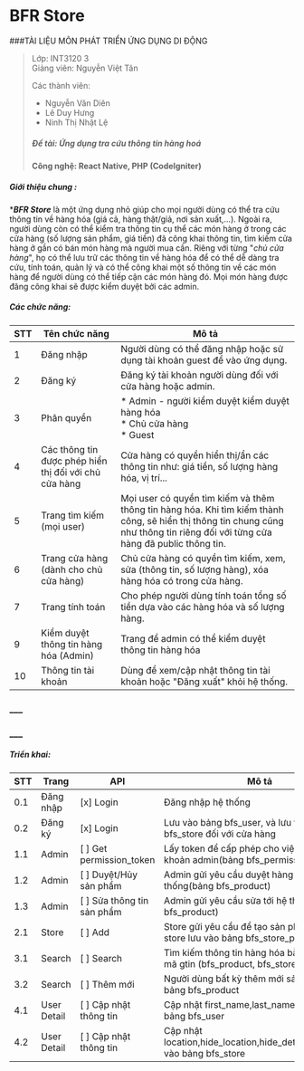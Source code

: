 # BFR Store

###TÀI LIỆU MÔN PHÁT TRIỂN ỨNG DỤNG DI ĐỘNG
>Lớp: INT3120 3  
>Giảng viên: Nguyễn Việt Tân
>  
> Các thành viên:
>* Nguyễn Văn Diên  
>* Lê Duy Hưng  
>* Ninh Thị Nhật Lệ
>
>##### Đề tài: Ứng dụng tra cứu thông tin hàng hoá
>**Công nghệ: React Native, PHP (CodeIgniter)**

##### Giới thiệu chung :
***_BFR Store_** là một ứng dụng nhỏ giúp cho mọi người dùng có thể tra cứu thông tin về hàng hóa (giá cả, hàng thật/giả, nơi sản xuất,...).
Ngoài ra, người dùng còn có thể kiểm tra thông tin cụ thể các món hàng ở trong các cửa hàng (số lượng sản phẩm, giá tiền) đã công khai thông tin, tìm kiếm cửa hàng ở gần có bán món hàng mà người mua cần.
Riêng với từng "_chủ cửa hàng_", họ có thể lưu trữ các thông tin về hàng hóa để có thể dễ dàng tra cứu, tính toán, quản lý và có thể công khai một số thông tin về các món hàng để người dùng có thể tiếp cận các món hàng đó.
Mọi món hàng được đăng công khai sẽ được kiểm duyệt bởi các admin.
##### Các chức năng:   


|STT| Tên chức năng | Mô tả |
|---|---------------|-------|
| 1 | Đăng nhập | Người dùng có thể đăng nhập hoặc sử dụng tài khoản guest để vào ứng dụng. |
| 2 | Đăng ký   | Đăng ký tài khoản người dùng đối với cửa hàng hoặc admin. |
| 3 | Phân quyền | * Admin - người kiểm duyệt kiểm duyệt hàng hóa<br>* Chủ cửa hàng<br>* Guest |
| 4 | Các thông tin được phép hiển thị đối với chủ cửa hàng | Cửa hàng có quyền hiển thị/ẩn các thông tin như: giá tiền, số lượng hàng hóa, vị trí... |
| 5 | Trang tìm kiếm (mọi user) | Mọi user có quyền tìm kiếm và thêm thông tin hàng hóa. Khi tìm kiếm thành công, sẽ hiển thị  thông tin chung cũng như thông tin riêng đối với từng cửa hàng đã public thông tin. |
| 6 | Trang cửa hàng (dành cho chủ cửa hàng) | Chủ cửa hàng có quyền tìm kiếm, xem, sửa (thông tin, số lượng hàng), xóa hàng hóa có trong cửa hàng. |
| 7 | Trang tính toán | Cho phép người dùng tính toán tổng số tiền dựa vào các hàng hóa và số lượng hàng. |
| 9 | Kiểm duyệt thông tin hàng hóa (Admin) | Trang để admin có thể kiểm duyệt thông tin hàng hóa |
| 10 | Thông tin tài khoản | Dùng để xem/cập nhật thông tin tài khoản hoặc "Đăng xuất" khỏi hệ thống. |

### ___
### ___
##### Triển khai:

|STT| Trang | API | Mô tả|
|---|-------|-----|------|
| 0.1 | Đăng nhập | [x] Login | Đăng nhập hệ thống |
| 0.2 | Đăng ký | [x] Login | Lưu vào bảng bfs_user, và lưu tiếp vào bfs_store đối với cửa hàng |
| 1.1 | Admin | [ ] Get permission_token | Lấy token để cấp phép cho việc tạo tài khoản admin(bảng bfs_permission) |
| 1.2 | Admin | [ ] Duyệt/Hủy sản phẩm | Admin gửi yêu cầu duyệt hàng hóa tới hệ thống(bảng bfs_product) |
| 1.3 | Admin | [ ] Sửa thông tin sản phẩm | Admin gửi yêu cầu sửa tới hệ thống(bảng bfs_product) |
| 2.1 | Store | [ ] Add | Store gửi yêu cầu để tạo sản phẩm riêng của store lưu vào bảng bfs_store_product |
| 3.1 | Search | [ ] Search | Tìm kiếm thông tin hàng hóa bằng tên hoặc mã gtin (bfs_product, bfs_store_product) |
| 3.2 | Search | [ ] Thêm mới | Người dùng bất kỳ thêm mới sản phẩm vào bảng bfs_product |
| 4.1 | User Detail | [ ] Cập nhật thông tin | Cập nhật first_name,last_name,email vầo bảng bfs_user  |
| 4.2 | User Detail | [ ] Cập nhật thông tin | Cập nhật location,hide_location,hide_detail,description vào bảng bfs_store |

